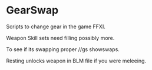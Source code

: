 GearSwap
========

Scripts to change gear in the game FFXI.

Weapon Skill sets need filling possibly more.

To see if its swapping proper //gs showswaps.

Resting unlocks weapon in BLM file if you were meleeing.
